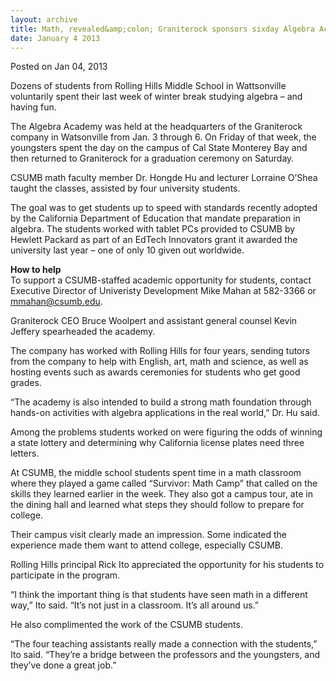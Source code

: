 ```yaml
---
layout: archive
title: Math, revealed&amp;colon; Graniterock sponsors sixday Algebra Academy
date: January 4 2013
---
```


<span class="date">Posted on Jan 04, 2013 </span>

<p>Dozens of students from Rolling Hills Middle School in
Wattsonville voluntarily spent their last week of winter break
studying algebra &#x2013; and having fun.</p>
<p>The Algebra Academy was held at the headquarters of the
Graniterock company in Watsonville from Jan. 3 through 6. On Friday
of that week, the youngsters spent the day on the campus of Cal
State Monterey Bay and then returned to Graniterock for a
graduation ceremony on Saturday.</p>
<p>CSUMB math faculty member Dr. Hongde Hu and lecturer Lorraine
O&#x2019;Shea taught the classes, assisted by four university
students.</p>
<p>The goal was to get students up to speed with standards recently
adopted by the California Department of Education that mandate
preparation in algebra. The students worked with tablet PCs
provided to CSUMB by Hewlett Packard as part of an EdTech
Innovators grant it awarded the university last year &#x2013; one of only
10 given out worldwide.</p>
<p class="pullquote"><strong>How to help</strong><br>
To support a CSUMB-staffed academic opportunity for students,
contact Executive Director of Univeristy Development Mike Mahan at
582-3366 or <a href="mailto:mmahan@csumb.edu">mmahan@csumb.edu</a>.</br></p>
<p>Graniterock CEO Bruce Woolpert and assistant general counsel
Kevin Jeffery spearheaded the academy.</p>
<p>The company has worked with Rolling Hills for four years,
sending tutors from the company to help with English, art, math and
science, as well as hosting events such as awards ceremonies for
students who get good grades.</p>
<p>&#x201C;The academy is also intended to build a strong math foundation
through hands-on activities with algebra applications in the real
world,&#x201D; Dr. Hu said.</p>
<p>Among the problems students worked on were figuring the odds of
winning a state lottery and determining why California license
plates need three letters.</p>
<p>At CSUMB, the middle school students spent time in a math
classroom where they played a game called &#x201C;Survivor: Math Camp&#x201D;
that called on the skills they learned earlier in the week. They
also got a campus tour, ate in the dining hall and learned what
steps they should follow to prepare for college.</p>
<p>Their campus visit clearly made an impression. Some indicated
the experience made them want to attend college, especially
CSUMB.</p>
<p>Rolling Hills principal Rick Ito appreciated the opportunity for
his students to participate in the program.</p>
<p>&#x201C;I think the important thing is that students have seen math in
a different way,&#x201D; Ito said. &#x201C;It&#x2019;s not just in a classroom. It&#x2019;s all
around us.&#x201D;</p>
<p>He also complimented the work of the CSUMB students.</p>
<p>&#x201C;The four teaching assistants really made a connection with the
students,&#x201D; Ito said. &#x201C;They&#x2019;re a bridge between the professors and
the youngsters, and they&#x2019;ve done a great job.&#x201D;</p>
